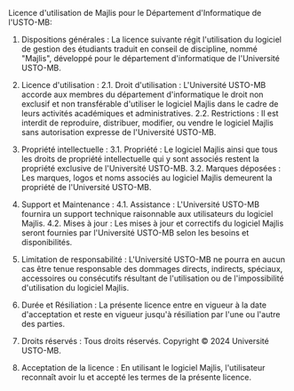 Licence d'utilisation de Majlis pour le Département d'Informatique de l'USTO-MB:

1. Dispositions générales :
La licence suivante régit l'utilisation du logiciel de gestion des étudiants traduit en conseil de discipline, nommé "Majlis", développé pour le département d'informatique de l'Université USTO-MB.

2. Licence d'utilisation :
2.1. Droit d'utilisation : L'Université USTO-MB accorde aux membres du département d'informatique le droit non exclusif et non transférable d'utiliser le logiciel Majlis dans le cadre de leurs activités académiques et administratives.
2.2. Restrictions : Il est interdit de reproduire, distribuer, modifier, ou vendre le logiciel Majlis sans autorisation expresse de l'Université USTO-MB.

3. Propriété intellectuelle :
3.1. Propriété : Le logiciel Majlis ainsi que tous les droits de propriété intellectuelle qui y sont associés restent la propriété exclusive de l'Université USTO-MB.
3.2. Marques déposées : Les marques, logos et noms associés au logiciel Majlis demeurent la propriété de l'Université USTO-MB.

4. Support et Maintenance :
4.1. Assistance : L'Université USTO-MB fournira un support technique raisonnable aux utilisateurs du logiciel Majlis.
4.2. Mises à jour : Les mises à jour et correctifs du logiciel Majlis seront fournies par l'Université USTO-MB selon les besoins et disponibilités.

5. Limitation de responsabilité :
L'Université USTO-MB ne pourra en aucun cas être tenue responsable des dommages directs, indirects, spéciaux, accessoires ou consécutifs résultant de l'utilisation ou de l'impossibilité d'utilisation du logiciel Majlis.

6. Durée et Résiliation :
La présente licence entre en vigueur à la date d'acceptation et reste en vigueur jusqu'à résiliation par l'une ou l'autre des parties.

7. Droits réservés :
Tous droits réservés. Copyright © 2024 Université USTO-MB.

8. Acceptation de la licence :
En utilisant le logiciel Majlis, l'utilisateur reconnaît avoir lu et accepté les termes de la présente licence.